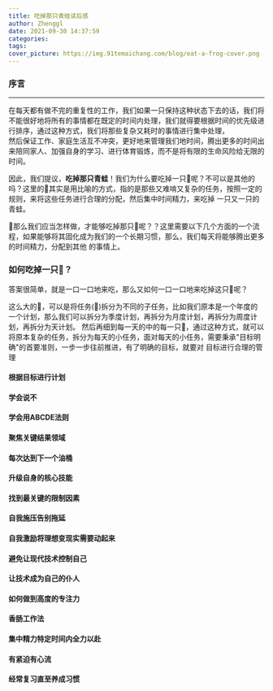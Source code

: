 ```yaml
---
title: 吃掉那只青蛙读后感
author: Zhenggl
date: 2021-09-30 14:37:59
categories:
tags:
cover_picture: https://img.91temaichang.com/blog/eat-a-frog-cover.png
---
```


### 序言
---
在每天都有做不完的重复性的工作，我们如果一只保持这种状态下去的话，我们将不能很好地将所有的事情都在既定的时间内处理，我们就得要根据时间的优先级进行排序，通过这种方式，我们将那些复杂又耗时的事情进行集中处理，  
然后保证工作、家庭生活互不冲突，更好地来管理我们地时间，腾出更多的时间出来陪同家人、加强自身的学习、进行体育锻炼，而不是将有限的生命风险给无限的时间。

因此，我们提议，**吃掉那只青蛙**！我们为什么要吃掉一只🐸呢？不可以是其他的吗？这里的🐸其实是用比喻的方式，指的是那些又难啃又复杂的任务，按照一定的规则，来将这些任务进行合理的分配，然后集中时间精力，来吃掉
一只又一只的青蛙。

🤔️那么我们应当怎样做，才能够吃掉那只🐸呢？？这里需要以下几个方面的一个流程，如果能够将其固化成为我们的一个长期习惯，那么，我们每天将能够腾出更多的时间精力，分配到其他
的事情上。

### 如何吃掉一只🐸？
答案很简单，就是一口一口地来吃，那么又如何一口一口地来吃掉这只🐸呢？

这么大的🐸，可以是将任务(🐸)拆分为不同的子任务，比如我们原本是一个年度的一个计划，那么我们可以拆分为季度计划，再拆分为月度计划，再拆分为周度计划，再拆分为天计划。
然后再细到每一天的中的每一只🐸，通过这种方式，就可以将原本复杂的任务，拆分为每天的小任务，面对每天的小任务，需要秉承"目标明确"的首要准则，一步一步往前推进，有了明确的目标，就要对
目标进行合理的管理

#### 根据目标进行计划

#### 学会说不

#### 学会用ABCDE法则

#### 聚焦关键结果领域

#### 每次达到下一个油桶

#### 升级自身的核心技能

#### 找到最关键的限制因素

#### 自我施压告别拖延

#### 自我激励将理想变现实需要动起来

#### 避免让现代技术控制自己

#### 让技术成为自己的仆人

#### 如何做到高度的专注力

#### 香肠工作法

#### 集中精力特定时间内全力以赴

#### 有紧迫有心流

#### 经常复习直至养成习惯
